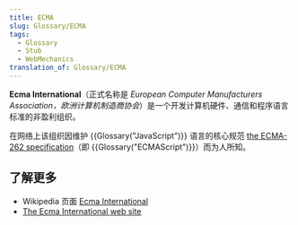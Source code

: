 ```yaml
---
title: ECMA
slug: Glossary/ECMA
tags:
  - Glossary
  - Stub
  - WebMechanics
translation_of: Glossary/ECMA
---
```

**Ecma International**（正式名称是 _European Computer Manufacturers Association，欧洲计算机制造商协会_）是一个开发计算机硬件、通信和程序语言标准的非盈利组织。

在网络上该组织因维护 {{Glossary("JavaScript")}} 语言的核心规范 [the ECMA-262 specification](https://www.ecma-international.org/publications/standards/Ecma-262.htm)（即 {{Glossary("ECMAScript")}}）而为人所知。

## 了解更多

- Wikipedia 页面 [Ecma International](https://zh.wikipedia.org/wiki/Ecma_International)
- [The Ecma International web site](https://www.ecma-international.org/)
